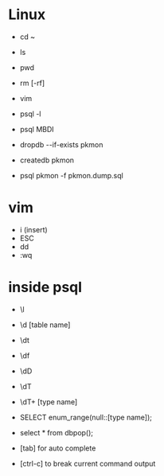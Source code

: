 
# Linux

- cd ~
- ls
- pwd
- rm [-rf]
- vim
- psql -l
- psql MBDI
  
- dropdb --if-exists pkmon
- createdb pkmon
- psql pkmon -f pkmon.dump.sql

# vim

- i       (insert)
- ESC
- dd
- :wq

# inside psql

-  \l
-  \d [table name]
-  \dt
-  \df
-  \dD
-  \dT
-  \dT+ [type name]
-  SELECT enum_range(null::[type name]);

-  select * from dbpop();

-  [tab] for auto complete

-  [ctrl-c] to break current command output

